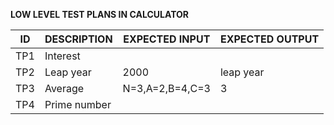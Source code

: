 
**LOW LEVEL TEST PLANS IN CALCULATOR**

| ID   | DESCRIPTION                                                         | EXPECTED INPUT      | EXPECTED OUTPUT |
|------|---------------------------------------------------------------------|---------------------|-----------------|
| TP1  | Interest  |                 |               |
| TP2  | Leap year |      2000           |     leap year          |
| TP3  | Average   | N=3,A=2,B=4,C=3 | 3             |
| TP4  | Prime number   |            |               |
